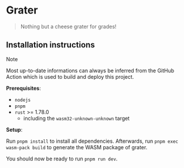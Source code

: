 # Grater

> Nothing but a cheese grater for grades!

## Installation instructions

> [!NOTE]
> Most up-to-date informations can always be inferred from the GitHub Action
> which is used to build and deploy this project.

**Prerequisites**:

* `nodejs`
* `pnpm`
* `rust` >= 1.78.0
  * including the `wasm32-unknown-unknown` target

**Setup**:

Run `pnpm install` to install all dependencies.
Afterwards, run `pnpm exec wasm-pack build`
to generate the WASM package of grater.

You should now be ready to run `pnpm run dev`.

